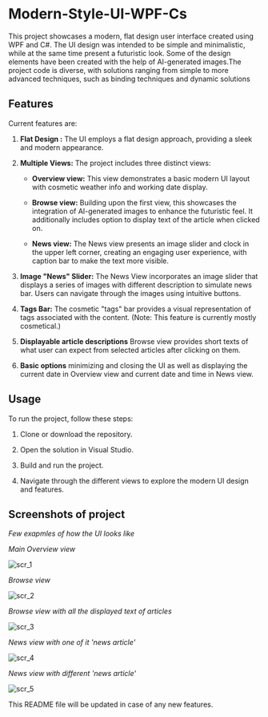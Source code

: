 # Modern-Style-UI-WPF-Cs

This project showcases a modern, flat design user interface created using WPF and C#. The UI design was intended to be simple and minimalistic, while at the same time present a futuristic look. Some of the design elements have been created with the help of AI-generated images.The project code is diverse, with solutions ranging from simple to more advanced techniques, such as binding techniques and dynamic solutions
## Features

Current features are:

1. **Flat Design :** The UI employs a flat design approach, providing a sleek and modern appearance.

2. **Multiple Views:** The project includes three distinct views:

    - **Overview view:** This view demonstrates a basic modern UI layout with cosmetic weather info and working date display.

    - **Browse view:** Building upon the first view, this showcases the integration of AI-generated images to enhance the futuristic feel. It additionally includes option to display text of the article when clicked on.

    - **News view:** The News view presents an image slider and clock in the upper left corner, creating an engaging user experience, with caption bar to make the text more visible.

3. **Image "News" Slider:** The News View incorporates an image slider that displays a series of images with different description to simulate news bar. Users can navigate through the images using intuitive buttons.

4. **Tags Bar:** The cosmetic "tags" bar provides a visual representation of tags associated with the content. (Note: This feature is currently mostly cosmetical.)

5. **Displayable article descriptions** Browse view provides short texts of what user can expect from selected articles after clicking on them.

6. **Basic options** minimizing and closing the UI as well as displaying the current date in Overview view and current date and time in News view.

## Usage

To run the project, follow these steps:

1. Clone or download the repository.

2. Open the solution in Visual Studio.

3. Build and run the project.

4. Navigate through the different views to explore the modern UI design and features.

## Screenshots of project

*Few exapmles of how the UI looks like*



*Main Overview view*

![scr_1](https://github.com/VeIskar/Modern-Style-UI-WPF-Cs/assets/110427103/90c5a4d1-b796-4cd2-b984-fef9a5895f52)



*Browse view*

![scr_2](https://github.com/VeIskar/Modern-Style-UI-WPF-Cs/assets/110427103/b002fb57-a5bd-400c-a764-22f932201cd7)



*Browse view with all the displayed text of articles*

![scr_3](https://github.com/VeIskar/Modern-Style-UI-WPF-Cs/assets/110427103/ec77b021-4663-40ea-a5c2-8f510f147f59)


*News view with one of it 'news article'*

![scr_4](https://github.com/VeIskar/Modern-Style-UI-WPF-Cs/assets/110427103/15937f1a-b6d6-4f1b-8311-8493705b7bb4)


*News view with different 'news article'*

![scr_5](https://github.com/VeIskar/Modern-Style-UI-WPF-Cs/assets/110427103/84975f35-a8a2-48a3-b365-087d94b680f2)


This README file will be updated in case of any new features.
